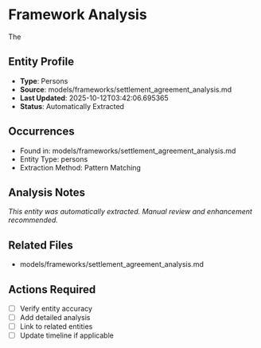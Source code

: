 # Framework Analysis

The

## Entity Profile
- **Type**: Persons
- **Source**: models/frameworks/settlement_agreement_analysis.md
- **Last Updated**: 2025-10-12T03:42:06.695365
- **Status**: Automatically Extracted

## Occurrences
- Found in: models/frameworks/settlement_agreement_analysis.md
- Entity Type: persons
- Extraction Method: Pattern Matching

## Analysis Notes
*This entity was automatically extracted. Manual review and enhancement recommended.*

## Related Files
- models/frameworks/settlement_agreement_analysis.md

## Actions Required
- [ ] Verify entity accuracy
- [ ] Add detailed analysis
- [ ] Link to related entities
- [ ] Update timeline if applicable
